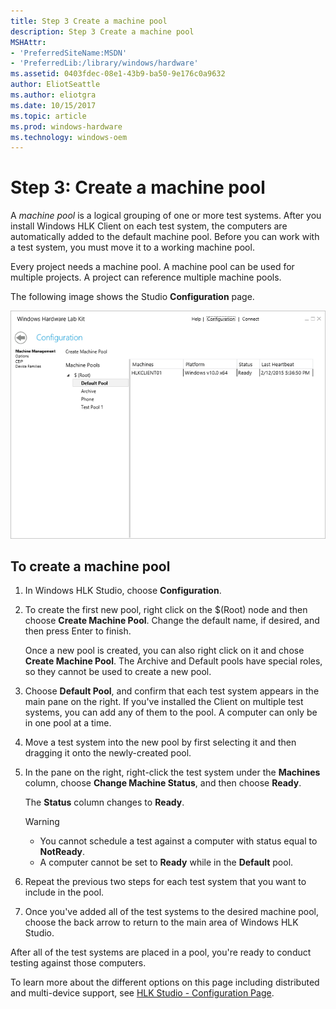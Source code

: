```yaml
---
title: Step 3 Create a machine pool
description: Step 3 Create a machine pool
MSHAttr:
- 'PreferredSiteName:MSDN'
- 'PreferredLib:/library/windows/hardware'
ms.assetid: 0403fdec-08e1-43b9-ba50-9e176c0a9632
author: EliotSeattle
ms.author: eliotgra
ms.date: 10/15/2017
ms.topic: article
ms.prod: windows-hardware
ms.technology: windows-oem
---
```


# Step 3: Create a machine pool

A *machine pool* is a logical grouping of one or more test systems. After you install Windows HLK Client on each test system, the computers are automatically added to the default machine pool. Before you can work with a test system, you must move it to a working machine pool.

Every project needs a machine pool. A machine pool can be used for multiple projects. A project can reference multiple machine pools.

The following image shows the Studio **Configuration** page.

![hlk studio configuration page](images/hlk-studio-configuration-page.png)

## To create a machine pool


1.  In Windows HLK Studio, choose **Configuration**.

2.  To create the first new pool, right click on the $(Root) node and then choose **Create Machine Pool**.     Change the default name, if desired, and then press Enter to finish.

    Once a new pool is created, you can also right click on it and chose **Create Machine Pool**. The Archive and Default pools have special roles, so they cannot be used to create a new pool.


3.  Choose **Default Pool**, and confirm that each test system appears in the main pane on the right. If you've installed the Client on multiple test systems, you can add any of them to the pool. A computer can only be in one pool at a time.

4.  Move a test system into the new pool by first selecting it and then dragging it onto the newly-created pool.

5.  In the pane on the right, right-click the test system under the **Machines** column, choose **Change Machine Status**, and then choose **Ready**.

    The **Status** column changes to **Ready**.

    >[!WARNING]
    >- You cannot schedule a test against a computer with status equal to **NotReady**.
    >- A computer cannot be set to **Ready** while in the **Default** pool.

6.  Repeat the previous two steps for each test system that you want to include in the pool.

7.  Once you've added all of the test systems to the desired machine pool, choose the back arrow to return to the main area of Windows HLK Studio.

After all of the test systems are placed in a pool, you're ready to conduct testing against those computers.

To learn more about the different options on this page including distributed and multi-device support, see [HLK Studio - Configuration Page](..\user\hlk-studio---configuration-page.md).

 

 






